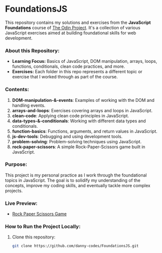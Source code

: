 # FoundationsJS

This repository contains my solutions and exercises from the **JavaScript Foundations** course of [The Odin Project](https://www.theodinproject.com/paths/full-stack-javascript/courses/javascript-foundations). It's a collection of various JavaScript exercises aimed at building foundational skills for web development.

### About this Repository:
- **Learning Focus:** Basics of JavaScript, DOM manipulation, arrays, loops, functions, conditionals, clean code practices, and more.
- **Exercises:** Each folder in this repo represents a different topic or exercise that I worked through as part of the course.

### Contents:
1. **DOM-manipulation-&-events**: Examples of working with the DOM and handling events.
2. **arrays-and-loops**: Exercises covering arrays and loops in JavaScript.
3. **clean-code**: Applying clean code principles in JavaScript.
4. **data-types-&-conditionals**: Working with different data types and conditionals.
5. **function-basics**: Functions, arguments, and return values in JavaScript.
6. **js-dev-tools**: Debugging and using development tools.
7. **problem-solving**: Problem-solving techniques using JavaScript.
8. **rock-paper-scissors**: A simple Rock-Paper-Scissors game built in JavaScript.

### Purpose:
This project is my personal practice as I work through the foundational topics in JavaScript. The goal is to solidify my understanding of the concepts, improve my coding skills, and eventually tackle more complex projects.

### Live Preview:
- [Rock Paper Scissors Game](https://danny-codes.github.io/FoundationsJS/)

### How to Run the Project Locally:
1. Clone this repository:
   ```bash
   git clone https://github.com/danny-codes/FoundationsJS.git
